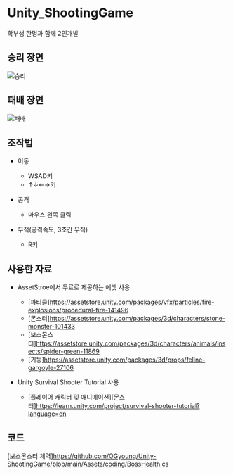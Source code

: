 # Unity_ShootingGame
학부생 한명과 함께 2인개발

## 승리 장면
![승리](https://user-images.githubusercontent.com/52282493/106029265-429eb380-6110-11eb-8719-cd0f9174f855.gif)

## 패배 장면
![패배](https://user-images.githubusercontent.com/52282493/106029251-3dd9ff80-6110-11eb-9794-58a8b38fde43.gif)

## 조작법
* 이동
   * WSAD키    
   * ↑↓←→키
   
* 공격
  * 마우스 왼쪽 클릭
  
* 무적(공격속도, 3초간 무적)
  * R키
 

## 사용한 자료
- AssetStroe에서 무료로 제공하는 에셋 사용
  - [파티클]https://assetstore.unity.com/packages/vfx/particles/fire-explosions/procedural-fire-141496
  - [몬스터]https://assetstore.unity.com/packages/3d/characters/stone-monster-101433
  - [보스몬스터]https://assetstore.unity.com/packages/3d/characters/animals/insects/spider-green-11869
  - [기둥]https://assetstore.unity.com/packages/3d/props/feline-gargoyle-27106

- Unity Survival Shooter Tutorial 사용
  - [플레이어 캐릭터 및 애니메이션][몬스터]https://learn.unity.com/project/survival-shooter-tutorial?language=en

## 코드
[보스몬스터 체력]https://github.com/OGyoung/Unity-ShootingGame/blob/main/Assets/coding/BossHealth.cs 
